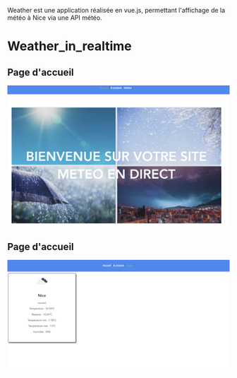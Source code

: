 Weather est une application réalisée en vue.js, 
permettant l'affichage de la météo à Nice via une API météo.

# Weather_in_realtime

<h2> Page d'accueil</h2>
<img src='weather_realtime_accueil.png'>

<h2> Page d'accueil</h2>
<img src='weather_realtime_Nice.png'>
